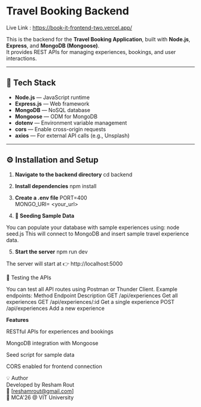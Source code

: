 # Travel Booking Backend
Live Link : https://book-it-frontend-two.vercel.app/

This is the backend for the **Travel Booking Application**, built with **Node.js**, **Express**, and **MongoDB (Mongoose)**.  
It provides REST APIs for managing experiences, bookings, and user interactions.

---
## 🚀 Tech Stack

- **Node.js** — JavaScript runtime  
- **Express.js** — Web framework  
- **MongoDB** — NoSQL database  
- **Mongoose** — ODM for MongoDB  
- **dotenv** — Environment variable management  
- **cors** — Enable cross-origin requests  
- **axios** — For external API calls (e.g., Unsplash)

---

## ⚙️ Installation and Setup

1. **Navigate to the backend directory**
   cd backend

2. **Install dependencies**
    npm install


3. **Create a .env file**
PORT=400  
MONGO_URI= <your_url>  

4. **🌱 Seeding Sample Data**

You can populate your database with sample experiences using:
node seed.js
This will connect to MongoDB and insert sample travel experience data.


5. **Start the server**
    npm run dev

The server will start at 👉 http://localhost:5000

🧪 Testing the APIs

You can test all API routes using Postman or Thunder Client.
Example endpoints:
Method	Endpoint	Description
GET	/api/experiences	Get all experiences
GET	/api/experiences/:id	Get a single experience
POST	/api/experiences	Add a new experience


**Features**

RESTful APIs for experiences and bookings

MongoDB integration with Mongoose

Seed script for sample data

CORS enabled for frontend connection

💡 Author  
Developed by Resham Rout   
📧 [reshamrout@gmail.com]  
🚀 MCA'26 @ VIT University
